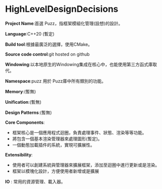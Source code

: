 # HighLevelDesignDecisions

**Project Name**:首選 Puzz，指框架模組化管理(設想)的設計。

**Language**:C++20 (暫定)

**Build tool**:根據最廣泛的選擇，使用CMake。

**Source code control**:git hosted on github

**Windowing**:以本地原生的Windowing集成在核心中，也能使用第三方函式庫取代。

**Namespace**:puzz 用於 Puzz庫中所有類別的功能。

**Memory**:(暫無)

**Unification**:(暫無)

**Design Patterns**:(暫無)

**Core Components**:
 - 框架核心是一個應用程式迴圈，負責處理事件、狀態、渲染等等功能。
 - 將包含一個基本渲染管理器來處理圖形(暫定)。
 - 一個動態加載插件的系統，實現可擴展性。

**Extensibility**:
 - 使用者可以創建系統與管理器來擴展框架，添加至迴圈中進行更新或是渲染。
 - 框架以模塊化設計，方便使用者新增或是擴展

**IO** : 常用的資源管理、載入器。